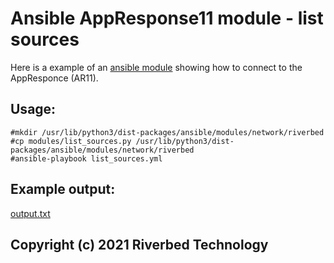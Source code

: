 # Ansible AppResponse11 module - list sources

Here is a example of an [ansible module](modules/list_sources.py) showing how to connect to the AppResponce (AR11).

## Usage:

```shell
#mkdir /usr/lib/python3/dist-packages/ansible/modules/network/riverbed
#cp modules/list_sources.py /usr/lib/python3/dist-packages/ansible/modules/network/riverbed
#ansible-playbook list_sources.yml
```

## Example output:

[output.txt](output.txt)


## Copyright (c) 2021 Riverbed Technology
